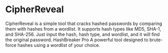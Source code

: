 # CipherReveal
CipherReveal is a simple tool that cracks hashed passwords by comparing them with hashes from a wordlist. It supports hash types like MD5, SHA-1, and SHA-256. Just input the hash, hash type, and wordlist, and it will find the original password. 
HashBreaker Pro
A powerful tool designed to brute-force hashes using a wordlist of your choice.






